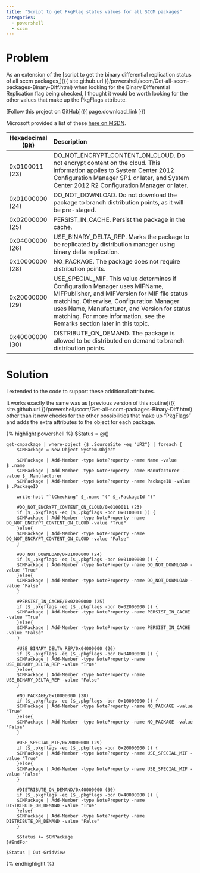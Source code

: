 ```yaml
---
title: "Script to get PkgFlag status values for all SCCM packages"
categories: 
  - powershell
  - sccm
---
```


# Problem
As an extension of the [script to get the binary differential replication status of all sccm packages,]({{ site.github.url }}/powershell/sccm/Get-all-sccm-packages-Binary-Diff.html) when looking for the Binary Differential Replication flag being checked, I thought it would be worth looking for the other values that make up the PkgFlags attribute.

[Follow this project on GitHub]({{ page.download_link }})



Microsoft provided a list of these [here on MSDN](https://msdn.microsoft.com/library/hh469117.aspx).


| Hexadecimal (Bit) | Description |
|---|:---|
| 0x0100011 (23) | DO_NOT_ENCRYPT_CONTENT_ON_CLOUD. Do not encrypt content on the cloud. This information applies to System Center 2012 Configuration Manager SP1 or later, and System Center 2012 R2 Configuration Manager or later. |
| 0x01000000 (24) | DO_NOT_DOWNLOAD. Do not download the package to branch distribution points, as it will be pre-staged. |
| 0x02000000 (25) | PERSIST_IN_CACHE. Persist the package in the cache. |
| 0x04000000 (26) | USE_BINARY_DELTA_REP. Marks the package to be replicated by distribution manager using binary delta replication. |
| 0x10000000 (28) | NO_PACKAGE. The package does not require distribution points. |
| 0x20000000 (29) | USE_SPECIAL_MIF. This value determines if Configuration Manager uses MIFName, MIFPublisher, and MIFVersion for MIF file status matching. Otherwise, Configuration Manager uses Name, Manufacturer, and Version for status matching. For more information, see the Remarks section later in this topic. |
| 0x40000000 (30) | DISTRIBUTE_ON_DEMAND. The package is allowed to be distributed on demand to branch distribution points. |


# Solution
I extended to the code to support these additional attributes.

It works exactly the same was as [previous version of this routine]({{ site.github.url }}/powershell/sccm/Get-all-sccm-packages-Binary-Diff.html) other than it now checks for the other possibilities that make up “PkgFlags” and adds the extra attributes to the object for each package.


{% highlight powershell %}
    $Status = @()

    get-cmpackage | where-object {$_.SourceSite -eq "UR2"} | foreach {
        $CMPackage = New-Object System.Object

        $CMPackage | Add-Member -type NoteProperty -name Name -value $_.name
        $CMPackage | Add-Member -type NoteProperty -name Manufacturer -value $_.Manufacturer
        $CMPackage | Add-Member -type NoteProperty -name PackageID -value $_.PackageID

        write-host "`tChecking" $_.name "(" $_.PackageId ")"

        #DO_NOT_ENCRYPT_CONTENT_ON_CLOUD/0x0100011 (23)
        if ($_.pkgflags -eq ($_.pkgflags -bor 0x0100011 )) {
        $CMPackage | Add-Member -type NoteProperty -name DO_NOT_ENCRYPT_CONTENT_ON_CLOUD -value "True"
        }else{    
        $CMPackage | Add-Member -type NoteProperty -name DO_NOT_ENCRYPT_CONTENT_ON_CLOUD -value "False"
        }

        #DO_NOT_DOWNLOAD/0x01000000 (24)
        if ($_.pkgflags -eq ($_.pkgflags -bor 0x01000000 )) {
        $CMPackage | Add-Member -type NoteProperty -name DO_NOT_DOWNLOAD -value "True"  
        }else{
        $CMPackage | Add-Member -type NoteProperty -name DO_NOT_DOWNLOAD -value "False"
        }

        #PERSIST_IN_CACHE/0x02000000 (25)
        if ($_.pkgflags -eq ($_.pkgflags -bor 0x02000000 )) {
        $CMPackage | Add-Member -type NoteProperty -name PERSIST_IN_CACHE -value "True"    
        }else{      
        $CMPackage | Add-Member -type NoteProperty -name PERSIST_IN_CACHE -value "False"
        }
        
        #USE_BINARY_DELTA_REP/0x04000000 (26)
        if ($_.pkgflags -eq ($_.pkgflags -bor 0x04000000 )) {
        $CMPackage | Add-Member -type NoteProperty -name USE_BINARY_DELTA_REP -value "True"    
        }else{      
        $CMPackage | Add-Member -type NoteProperty -name USE_BINARY_DELTA_REP -value "False"
        }

        #NO_PACKAGE/0x10000000 (28)
        if ($_.pkgflags -eq ($_.pkgflags -bor 0x10000000 )) {
        $CMPackage | Add-Member -type NoteProperty -name NO_PACKAGE -value "True"    
        }else{      
        $CMPackage | Add-Member -type NoteProperty -name NO_PACKAGE -value "False"
        }

        #USE_SPECIAL_MIF/0x20000000 (29)
        if ($_.pkgflags -eq ($_.pkgflags -bor 0x20000000 )) {
        $CMPackage | Add-Member -type NoteProperty -name USE_SPECIAL_MIF -value "True"    
        }else{      
        $CMPackage | Add-Member -type NoteProperty -name USE_SPECIAL_MIF -value "False"
        }
        
        #DISTRIBUTE_ON_DEMAND/0x40000000 (30)
        if ($_.pkgflags -eq ($_.pkgflags -bor 0x40000000 )) {
        $CMPackage | Add-Member -type NoteProperty -name DISTRIBUTE_ON_DEMAND -value "True"    
        }else{      
        $CMPackage | Add-Member -type NoteProperty -name DISTRIBUTE_ON_DEMAND -value "False"
        }
    
        $Status += $CMPackage
    }#EndFor

    $Status | Out-GridView

{% endhighlight %}
